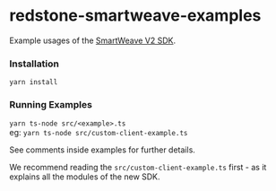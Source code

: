 # redstone-smartweave-examples
Example usages of the [SmartWeave V2 SDK](https://github.com/redstone-finance/redstone-smartweave).

### Installation
`yarn install`

### Running Examples
`yarn ts-node src/<example>.ts`  
eg: `yarn ts-node src/custom-client-example.ts`

See comments inside examples for further details.

We recommend reading the `src/custom-client-example.ts` first - as it 
explains all the modules of the new SDK.
